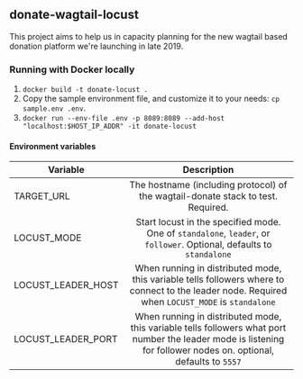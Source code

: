 donate-wagtail-locust
---------------------

This project aims to help us in capacity planning for the new wagtail based donation platform we're launching in late 2019.

### Running with Docker locally

1. `docker build -t donate-locust .`
2. Copy the sample environment file, and customize it to your needs: `cp sample.env .env`.
3. `docker run --env-file .env -p 8089:8089 --add-host "localhost:$HOST_IP_ADDR" -it donate-locust`
 
#### Environment variables

| Variable           |                                                                             Description                                                                            |
|--------------------|:------------------------------------------------------------------------------------------------------------------------------------------------------------------:|
| TARGET_URL         |  The hostname (including protocol) of the wagtail-donate stack to test. Required.                                                                                  |
| LOCUST_MODE        | Start locust in the specified mode. One of `standalone`, `leader`, or `follower`. Optional, defaults to `standalone`                                               |
| LOCUST_LEADER_HOST |  When running in distributed mode, this variable tells followers where to connect to the leader node. Required when `LOCUST_MODE` is `standalone`                  |
| LOCUST_LEADER_PORT |  When running in distributed mode, this variable tells followers what port number the leader mode is listening for follower nodes on. optional, defaults to `5557` |
